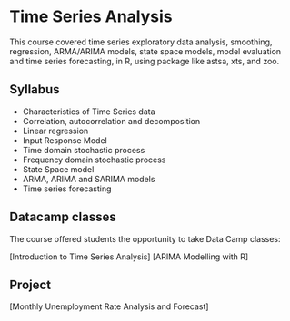 # Time Series Analysis

This course covered time series exploratory data analysis, smoothing, regression, ARMA/ARIMA models, state space models, model evaluation and time series forecasting, in R, using package like astsa, xts, and zoo.

## Syllabus

* Characteristics of Time Series data
* Correlation, autocorrelation and decomposition
* Linear regression
* Input Response Model
* Time domain stochastic process
* Frequency domain stochastic process
* State Space model
* ARMA, ARIMA and SARIMA models
* Time series forecasting

## Datacamp classes

The course offered students the opportunity to take Data Camp classes:

[Introduction to Time Series Analysis]
[ARIMA Modelling with R]

## Project

[Monthly Unemployment Rate Analysis and Forecast]

